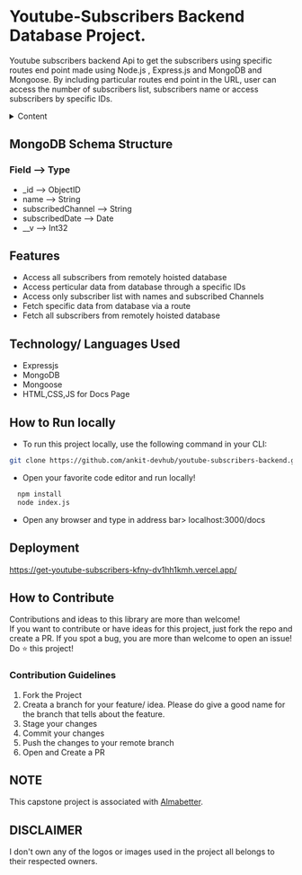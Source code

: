 #                                                      Youtube-Subscribers Backend Database Project.
Youtube subscribers backend Api to get the subscribers using specific routes end point made using Node.js , Express.js and MongoDB and Mongoose. By including particular routes end point in the URL, user can access the number of subscribers list,  subscribers name or access subscribers by specific IDs.

<!-- TABLE OF CONTENTS -->
<details>
    <summary>Content</summary>
    <ol>
        <li><a href="#demo">Introduction</a></li>
        <li><a href="#features">Features</a></li>
        <li><a href="#technology-languages-used">Technology/ Languages Used</a></li>
        <li><a href="#how-to-run-locally">How to Run Locally</a></li>
        <li><a href="#how-to-contribute">How to Contribute</a></li>
    </ol>
</details>


## **MongoDB Schema Structure**

### Field               -->       Type
- _id                 -->       ObjectID
- name                -->       String
- subscribedChannel   -->       String
- subscribedDate      -->       Date
- __v                 -->       Int32

## **Features**

- Access all subscribers from remotely hoisted database
- Access perticular data from database through a specific IDs
- Access only subscriber list with names and subscribed Channels
- Fetch specific data from database via a route
- Fetch all subscribers from remotely hoisted database

## **Technology/ Languages Used**

- Expressjs
- MongoDB
- Mongoose
- HTML,CSS,JS for Docs Page


<!-- HOW TO RUN LOCALLY -->

## **How to Run locally**
- To run this project locally, use the following command in your CLI:

```bash
git clone https://github.com/ankit-devhub/youtube-subscribers-backend.git
```
- Open your favorite code editor and run locally!
```bash
  npm install
  node index.js
```

- Open any browser and type in address bar> localhost:3000/docs

## **Deployment**
https://get-youtube-subscribers-kfny-dv1hh1kmh.vercel.app/


## **How to Contribute**

Contributions and ideas to this library are more than welcome! <br />
If you want to contribute or have ideas for this project, just fork the repo and create a PR. If you spot a bug, you are more than welcome to open an issue! Do ⭐ this project! 

### **Contribution Guidelines**
1. Fork the Project
2. Creata a branch for your feature/ idea. Please do give a good name for the branch that tells about the feature.
3. Stage your changes
4. Commit your changes
5. Push the changes to your remote branch
6. Open and Create a PR


## **NOTE**
  <p> This capstone project is associated with <a href="https://www.almabetter.com">Almabetter</a>.</p>

## **DISCLAIMER**
<p> I don't own any of the logos or images used in the project all belongs to their respected owners. </p>
